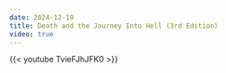 ```yaml
---
date: 2024-12-19
title: Death and the Journey Into Hell (3rd Edition)
video: true
---
```



{{< youtube TvieFJhJFK0 >}}
